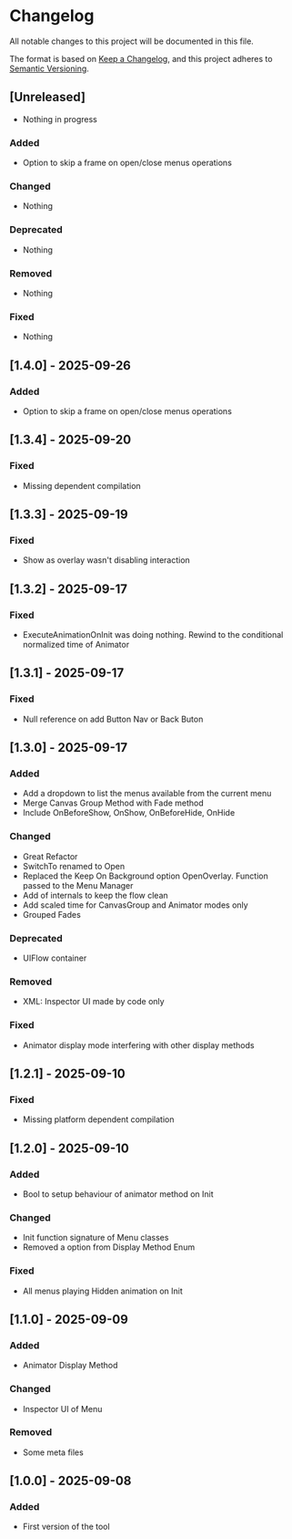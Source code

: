 # Changelog

All notable changes to this project will be documented in this file.

The format is based on [Keep a Changelog](https://keepachangelog.com/en/1.0.0/),
and this project adheres to [Semantic Versioning](https://semver.org/spec/v2.0.0.html).

## [Unreleased]
- Nothing in progress

### Added
- Option to skip a frame on open/close menus operations

### Changed
- Nothing

### Deprecated
- Nothing

### Removed
- Nothing

### Fixed
- Nothing

## [1.4.0] - 2025-09-26

### Added
- Option to skip a frame on open/close menus operations

## [1.3.4] - 2025-09-20

### Fixed
- Missing dependent compilation

## [1.3.3] - 2025-09-19

### Fixed
- Show as overlay wasn't disabling interaction

## [1.3.2] - 2025-09-17

### Fixed
- ExecuteAnimationOnInit was doing nothing. Rewind to the conditional normalized time of Animator

## [1.3.1] - 2025-09-17

### Fixed
- Null reference on add Button Nav or Back Buton

## [1.3.0] - 2025-09-17

### Added
- Add a dropdown to list the menus available from the current menu
- Merge Canvas Group Method with Fade method
- Include OnBeforeShow, OnShow, OnBeforeHide, OnHide

### Changed
- Great Refactor
- SwitchTo renamed to Open
- Replaced the Keep On Background option OpenOverlay. Function passed to the Menu Manager
- Add of internals to keep the flow clean
- Add scaled time for CanvasGroup and Animator modes only
- Grouped Fades

### Deprecated
- UIFlow container

### Removed
- XML: Inspector UI made by code only

### Fixed
- Animator display mode interfering with other display methods

## [1.2.1] - 2025-09-10

### Fixed
- Missing platform dependent compilation

## [1.2.0] - 2025-09-10

### Added
- Bool to setup behaviour of animator method on Init

### Changed
- Init function signature of Menu classes
- Removed a option from Display Method Enum

### Fixed
- All menus playing Hidden animation on Init

## [1.1.0] - 2025-09-09

### Added

- Animator Display Method

### Changed

- Inspector UI of Menu

### Removed
- Some meta files

## [1.0.0] - 2025-09-08

### Added
- First version of the tool